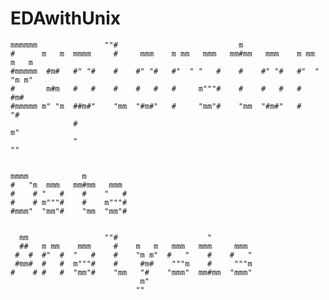 EDAwithUnix
===========

    mmmmmm               ""#                           m                        
    #      m   m  mmmm     #     mmm    m mm   mmm   mm#mm   mmm    m mm  m   m 
    #mmmmm  #m#   #" "#    #    #" "#   #"  " "   #    #    #" "#   #"  " "m m" 
    #       m#m   #   #    #    #   #   #     m"""#    #    #   #   #      #m#  
    #mmmmm m" "m  ##m#"    "mm  "#m#"   #     "mm"#    "mm  "#m#"   #      "#   
                  #                                                        m"   
                  "                                                       ""
              

    mmmm            m          
    #   "m  mmm   mm#mm   mmm  
    #    # "   #    #    "   # 
    #    # m"""#    #    m"""# 
    #mmm"  "mm"#    "mm  "mm"# 


      mm                 ""#                    "          
      ##   m mm    mmm     #    m   m   mmm   mmm     mmm  
     #  #  #"  #  "   #    #    "m m"  #   "    #    #   " 
     #mm#  #   #  m"""#    #     #m#    """m    #     """m 
    #    # #   #  "mm"#    "mm   "#    "mmm"  mm#mm  "mmm" 
                                 m"                        
                                ""            
